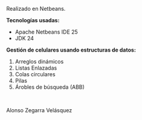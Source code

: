 <p>Realizado en Netbeans.</p>
<p><b>Tecnologías usadas:</b></p>
<ul>
  <li>Apache Netbeans IDE 25</li>
  <li>JDK 24</li>
</ul>
<p><b>Gestión de celulares usando estructuras de datos:</b></p>
<ol>
  <li>Arreglos dinámicos</li>
  <li>Listas Enlazadas</li>
  <li>Colas circulares</li>
  <li>Pilas</u>
  <li>Árobles de búsqueda (ABB)</li>
</ol>
<br>
<p>Alonso Zegarra Velásquez</p>
